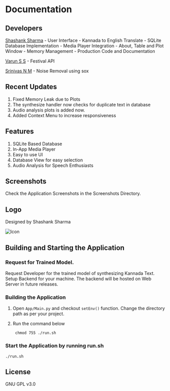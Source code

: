 # Documentation

## Developers 
[Shashank Sharma](shashankrnr32@gmail.com)
	- User Interface
	- Kannada to English Translate
	- SQLite Database Implementation
	- Media Player Integration
	- About, Table and Plot Window
	- Memory Management
	- Production Code and Documentation

[Varun S S](varunsridhar614@gmail.com)
	- Festival API

[Srinivas N M](srinivasnm471@gmail.com)
	- Noise Removal using sox

## Recent Updates
1. Fixed Memory Leak due to Plots
2. The synthesize handler now checks for duplicate text in database
3. Audio analysis plots is added now.
4. Added Context Menu to increase responsiveness

## Features
1. SQLite Based Database
2. In-App Media Player
3. Easy to use UI
4. Database View for easy selection
5. Audio Analysis for Speech Enthusiasts

## Screenshots
Check the Application Screenshots in the Screenshots Directory.

## Logo
Designed by Shashank Sharma

![Icon](https://github.com/shashankrnr32/KannadaTTS_APP/blob/master/App/ui/img/Icon_PNG.png)

## Building and Starting the Application

### Request for Trained Model.
Request Developer for the trained model of synthesizing Kannada Text. Setup Backend for your machine. The backend will be hosted on Web Server in future releases.

### Building the Application 

1. Open `App/Main.py` and checkout `setEnv()` function. Change the directory path as per your project. 
2. Run the command below

		chmod 755 ./run.sh

### Start the Application by running run.sh

	./run.sh

## License
GNU GPL v3.0
